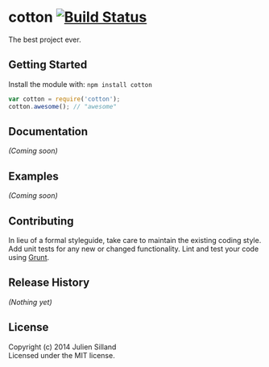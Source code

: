 # cotton [![Build Status](https://secure.travis-ci.org/jsilland/cotton.png?branch=master)](http://travis-ci.org/jsilland/cotton)

The best project ever.

## Getting Started
Install the module with: `npm install cotton`

```javascript
var cotton = require('cotton');
cotton.awesome(); // "awesome"
```

## Documentation
_(Coming soon)_

## Examples
_(Coming soon)_

## Contributing
In lieu of a formal styleguide, take care to maintain the existing coding style. Add unit tests for any new or changed functionality. Lint and test your code using [Grunt](http://gruntjs.com/).

## Release History
_(Nothing yet)_

## License
Copyright (c) 2014 Julien Silland  
Licensed under the MIT license.
